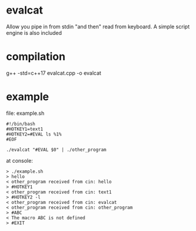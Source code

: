 # evalcat
Allow you pipe in from stdin "and then" read from keyboard. A simple script engine is also included

# compilation
g++ -std=c++17 evalcat.cpp -o evalcat

# example

file: example.sh
```
#!/bin/bash
#HOTKEY1=text1
#HOTKEY2=#EVAL ls %1%
#EOF

./evalcat "#EVAL $0" | ./other_program
```


at console:
```
> ./example.sh
> hello
< other_program received from cin: hello
> #HOTKEY1
< other_program received from cin: text1
> #HOTKEY2 -l
< other_program received from cin: evalcat
< other_program received from cin: other_program
> #ABC
< The macro ABC is not defined
> #EXIT
```
